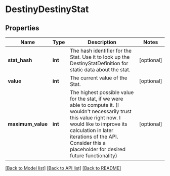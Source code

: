 # DestinyDestinyStat

## Properties
Name | Type | Description | Notes
------------ | ------------- | ------------- | -------------
**stat_hash** | **int** | The hash identifier for the Stat.  Use it to look up the DestinyStatDefinition for static data about the stat. | [optional] 
**value** | **int** | The current value of the Stat. | [optional] 
**maximum_value** | **int** | The highest possible value for the stat, if we were able to compute it.  (I wouldn&#39;t necessarily trust this  value right now.  I would like to improve its calculation in later iterations of the API.  Consider this  a placeholder for desired future functionality) | [optional] 

[[Back to Model list]](../README.md#documentation-for-models) [[Back to API list]](../README.md#documentation-for-api-endpoints) [[Back to README]](../README.md)


